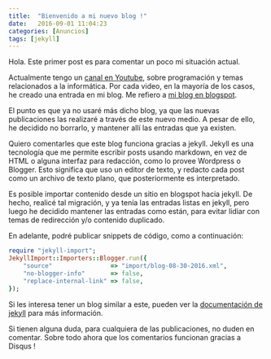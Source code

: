 ```yaml
---
title:  "Bienvenido a mi nuevo blog !"
date:   2016-09-01 11:04:23
categories: [Anuncios]
tags: [jekyll]
---
```

Hola. Este primer post es para comentar un poco mi situación actual.

Actualmente tengo un [canal en Youtube][canal], sobre programación y temas relacionados a la informática.
Por cada video, en la mayoría de los casos, he creado una entrada en mi blog. Me refiero a [mi blog en blogspot][blog].

El punto es que ya no usaré más dicho blog, ya que las nuevas publicaciones las realizaré a través de este nuevo medio. A pesar de ello, he decidido no borrarlo, y mantener allí las entradas que ya existen.

Quiero comentarles que este blog funciona gracias a jekyll. Jekyll es una tecnología que me permite escribir posts usando markdown, en vez de HTML o alguna interfaz para redacción, como lo provee Wordpress o Blogger.
Esto significa que uso un editor de texto, y redacto cada post como un archivo de texto plano, que posteriormente es interpretado.

Es posible importar contenido desde un sitio en blogspot hacia jekyll. De hecho, realicé tal migración, y ya tenía las entradas listas en jekyll, pero luego he decidido mantener las entradas como están, para evitar lidiar con temas de redirección y/o contenido duplicado.

En adelante, podré publicar snippets de código, como a continuación:

``` ruby
require "jekyll-import";
JekyllImport::Importers::Blogger.run({
	"source"                => "import/blog-08-30-2016.xml",
	"no-blogger-info"       => false,
	"replace-internal-link" => false,
});
```

Si les interesa tener un blog similar a este, pueden ver la [documentación de jekyll][jekyll] para más información.

Si tienen alguna duda, para cualquiera de las publicaciones, no duden en comentar. Sobre todo ahora que los comentarios funcionan gracias a Disqus !

[canal]: http://youtube.com/sorcjc
[blog]: https://programacion-innata.blogspot.pe/
[jekyll]: http://jekyllrb.com
